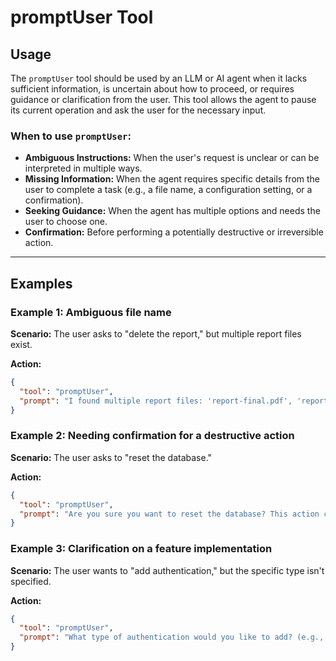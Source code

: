 # promptUser Tool

## Usage

The `promptUser` tool should be used by an LLM or AI agent when it lacks sufficient information, is uncertain about how to proceed, or requires guidance or clarification from the user. This tool allows the agent to pause its current operation and ask the user for the necessary input.

### When to use `promptUser`:

-   **Ambiguous Instructions:** When the user's request is unclear or can be interpreted in multiple ways.
-   **Missing Information:** When the agent requires specific details from the user to complete a task (e.g., a file name, a configuration setting, or a confirmation).
-   **Seeking Guidance:** When the agent has multiple options and needs the user to choose one.
-   **Confirmation:** Before performing a potentially destructive or irreversible action.

---

## Examples

### Example 1: Ambiguous file name

**Scenario:** The user asks to "delete the report," but multiple report files exist.

**Action:**
```json
{
  "tool": "promptUser",
  "prompt": "I found multiple report files: 'report-final.pdf', 'report-draft.docx', and 'report-data.csv'. Which one should I delete?"
}
```

### Example 2: Needing confirmation for a destructive action

**Scenario:** The user asks to "reset the database."

**Action:**
```json
{
  "tool": "promptUser",
  "prompt": "Are you sure you want to reset the database? This action cannot be undone."
}
```

### Example 3: Clarification on a feature implementation

**Scenario:** The user wants to "add authentication," but the specific type isn't specified.

**Action:**
```json
{
  "tool": "promptUser",
  "prompt": "What type of authentication would you like to add? (e.g., OAuth, API Key, JWT)"
}
```
